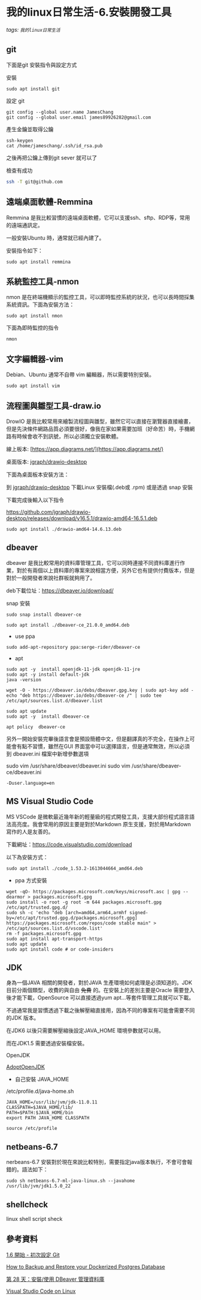 # 我的linux日常生活-6.安裝開發工具

###### tags: `我的linux日常生活`

## git

下面是git 安裝指令與設定方式

安裝

```shell
sudo apt install git
```

設定 git

```shell
git config --global user.name JamesChang
git config --global user.email james89926282@gmail.com
```

產生金鑰並取得公鑰

```
ssh-keygen
cat /home/jameschang/.ssh/id_rsa.pub
```

之後再把公鑰上傳到git sever 就可以了

檢查有成功


```bash
ssh -T git@github.com
```

## 遠端桌面軟體-Remmina

Remmina 是我比較習慣的遠端桌面軟體，它可以支援ssh、sftp、RDP等，常用的遠端通訊定。

一般安裝Ubuntu 時，通常就已經內建了。

安裝指令如下：

```shell
sudo apt install remmina
```

## 系統監控工具-nmon

nmon 是在終端機顯示的監控工具，可以即時監控系統的狀況，也可以長時間採集系統資訊。下面為安裝方法：

```shell
sudo apt install nmon
```

下面為即時監控的指令

```shell=
nmon
```

## 文字編輯器-vim 

Debian、Ubuntu 通常不自帶 vim 編輯器，所以需要特別安裝。

```shell
sudo apt install vim
```

## 流程圖與雛型工具-draw.io

DrowIO 是我比較常用來繪製流程圖與雛型，雖然它可以直接在瀏覽器直接繪畫，但是先決條件網路品質必須要很好，像我在家如果需要加班（好命苦）時，手機網路有時候會收不到訊號，所以必須獨立安裝軟體。

線上板本: [https://app.diagrams.net/](https://app.diagrams.net/)

桌面版本: [jgraph/drawio-desktop](https://github.com/jgraph/drawio-desktop/releases)

下面為桌面板本安裝方法：

到 [jgraph/drawio-desktop](https://github.com/jgraph/drawio-desktop/releases) 下載Linux 安裝檔(.deb或 .rpm) 或是透過 snap 安裝

下載完成後輸入以下指令

https://github.com/jgraph/drawio-desktop/releases/download/v16.5.1/drawio-amd64-16.5.1.deb

```shell
sudo apt install ./drawio-amd64-14.6.13.deb
```

## dbeaver

dbeaver 是我比較常用的資料庫管理工具，它可以同時連接不同資料庫進行作業，對於有兩個以上資料庫的專案來說相當方便，另外它也有提供付費版本，但是對於一般開發者來說社群板就夠用了。

deb下載位址：https://dbeaver.io/download/

snap 安裝

```shell
sudo snap install dbeaver-ce
```

```shell
sudo apt install ./dbeaver-ce_21.0.0_amd64.deb
```

* use ppa

```shell
sudo add-apt-repository ppa:serge-rider/dbeaver-ce
```

* apt

```shell
sudo apt -y  install openjdk-11-jdk openjdk-11-jre
sudo apt -y install default-jdk
java -version

wget -O - https://dbeaver.io/debs/dbeaver.gpg.key | sudo apt-key add - 
echo "deb https://dbeaver.io/debs/dbeaver-ce /" | sudo tee /etc/apt/sources.list.d/dbeaver.list

sudo apt update
sudo apt -y  install dbeaver-ce

apt policy  dbeaver-ce 
```

另外一開始安裝完畢後語言會是預設簡體中文，但是翻譯真的不完全，在操作上可能會有點不習慣，雖然在GUI 界面當中可以選擇語言，但是通常無效，所以必須到 dbeaver.ini 檔案中新增參數選項

sudo vim /usr/share/dbeaver/dbeaver.ini
sudo vim  /usr/share/dbeaver-ce/dbeaver.ini

``` 
-Duser.language=en
```

## MS Visual Studio Code

MS VSCode 是微軟最近幾年新的輕量級的程式開發工具，支援大部份程式語言語法高亮度。我會常用的原因主要是對於Markdown 原生支援，對於用Markdown寫作的人是友善的。

下載網址：https://code.visualstudio.com/download

以下為安裝方式：

```
sudo apt install ./code_1.53.2-1613044664_amd64.deb
```

* ppa 方式安裝

```shell
wget -qO- https://packages.microsoft.com/keys/microsoft.asc | gpg --dearmor > packages.microsoft.gpg
sudo install -o root -g root -m 644 packages.microsoft.gpg /etc/apt/trusted.gpg.d/
sudo sh -c 'echo "deb [arch=amd64,arm64,armhf signed-by=/etc/apt/trusted.gpg.d/packages.microsoft.gpg] https://packages.microsoft.com/repos/code stable main" > /etc/apt/sources.list.d/vscode.list'
rm -f packages.microsoft.gpg
sudo apt install apt-transport-https
sudo apt update
sudo apt install code # or code-insiders
```

## JDK

身為一個JAVA 相關的開發者，對於JAVA 生產環境如何處理是必須知道的。JDK 目前分兩個類型，收費的與自由 ~~免費~~ 的。在安裝上的差別主要是Oracle 需要登入後才能下載，OpenSource 可以直接透過yum apt...等套件管理工具就可以下載。

不過通常我是習慣透過下載之後解壓縮直接用，因為不同的專案有可能會需要不同的JDK 版本。

在JDK6 以後只需要解壓縮後設定JAVA_HOME 環境參數就可以用。

而在JDK1.5 需要透過安裝檔安裝。

OpenJDK

[AdoptOpenJDK](https://adoptopenjdk.net/releases.html)

* 自己安裝 JAVA_HOME

/etc/profile.d/java-home.sh

```
JAVA_HOME=/usr/lib/jvm/jdk-11.0.11
CLASSPATH=$JAVA_HOME/lib/
PATH=$PATH:$JAVA_HOME/bin
export PATH JAVA_HOME CLASSPATH
```

```
source /etc/profile
```

## netbeans-6.7

nerbeans-6.7 安裝對於現在來說比較特別，需要指定java版本執行，不會可會報錯的。語法如下：


```shell
sudo sh netbeans-6.7-ml-java-linux.sh --javahome /usr/lib/jvm/jdk1.5.0_22
```

## shellcheck

linux shell script sheck

## 參考資料

[1.6 開始 - 初次設定 Git](https://git-scm.com/book/zh-tw/v2/%E9%96%8B%E5%A7%8B-%E5%88%9D%E6%AC%A1%E8%A8%AD%E5%AE%9A-Git)

[How to Backup and Restore your Dockerized Postgres Database](https://levelup.gitconnected.com/how-to-backup-and-restore-your-dockerized-postgres-database-a76a11ccf53e)

[第 28 天：安裝/使用 DBeaver 管理資料庫](https://ithelp.ithome.com.tw/articles/10196383)

[Visual Studio Code on Linux](https://code.visualstudio.com/docs/setup/linux)